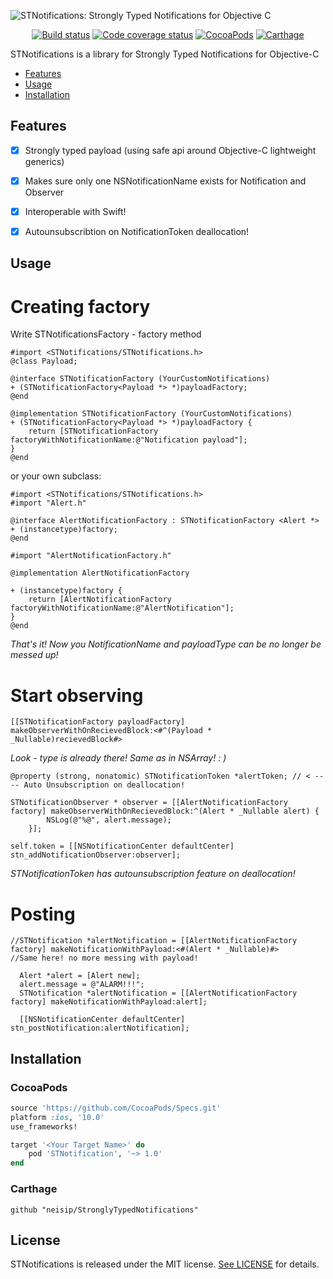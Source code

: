 
  ![STNotifications: Strongly Typed Notifications for Objective C](https://raw.githubusercontent.com/neisip/StronglyTypedNotifications/master/STNotifications.png)

<p align="center">
  <a href="https://travis-ci.org/neisip/StronglyTypedNotifications"><img alt="Build status" src="https://travis-ci.org/neisip/StronglyTypedNotifications.svg?branch=master"/></a>
  <a href="http://codecov.io/github/neisip/StronglyTypedNotifications"><img alt="Code coverage status" src="http://codecov.io/github/neisip/StronglyTypedNotifications/coverage.svg?branch=master"/></a>
  <a href="https://cocoapods.org/pods/STNotifications"><img alt="CocoaPods" src="https://img.shields.io/cocoapods/v/STNotifications.svg"/></a>
    <a href="https://github.com/Carthage/Carthage"><img alt="Carthage" src="https://img.shields.io/badge/Carthage-compatible-4BC51D.svg?style=flat"/></a>
</p>

STNotifications is a library for Strongly Typed Notifications for Objective-C

- [Features](#features)
- [Usage](#usage)
- [Installation](#installation)

## Features

- [x] Strongly typed payload (using safe api around Objective-C lightweight generics)
- [x] Makes sure only one NSNotificationName exists for Notification and Observer
- [x] Interoperable with Swift!
- [x] Autounsubscribtion on NotificationToken deallocation!


## Usage

# Creating factory
Write STNotificationsFactory - factory method 
```
#import <STNotifications/STNotifications.h>
@class Payload;

@interface STNotificationFactory (YourCustomNotifications)
+ (STNotificationFactory<Payload *> *)payloadFactory;
@end

@implementation STNotificationFactory (YourCustomNotifications)
+ (STNotificationFactory<Payload *> *)payloadFactory {
    return [STNotificationFactory factoryWithNotificationName:@"Notification payload"];
}
@end

```

or your own subclass:

```
#import <STNotifications/STNotifications.h>
#import "Alert.h"

@interface AlertNotificationFactory : STNotificationFactory <Alert *>
+ (instancetype)factory;
@end

#import "AlertNotificationFactory.h"

@implementation AlertNotificationFactory

+ (instancetype)factory {
    return [AlertNotificationFactory factoryWithNotificationName:@"AlertNotification"];
}
@end
```

*That's it! Now you NotificationName and payloadType can be no longer be messed up!*

# Start observing

```
[[STNotificationFactory payloadFactory] makeObserverWithOnRecievedBlock:<#^(Payload * _Nullable)recievedBlock#> 
```
*Look - type is already there! Same as in NSArray! : )*

```
@property (strong, nonatomic) STNotificationToken *alertToken; // < ---- Auto Unsubscription on deallocation!

STNotificationObserver * observer = [[AlertNotificationFactory factory] makeObserverWithOnRecievedBlock:^(Alert * _Nullable alert) {
        NSLog(@"%@", alert.message);
    }];

self.token = [[NSNotificationCenter defaultCenter] stn_addNotificationObserver:observer];
```
*STNotificationToken has autounsubscription feature on deallocation!*

# Posting

```
//STNotification *alertNotification = [[AlertNotificationFactory factory] makeNotificationWithPayload:<#(Alert * _Nullable)#>
//Same here! no more messing with payload!

  Alert *alert = [Alert new];
  alert.message = @"ALARM!!!";
  STNotification *alertNotification = [[AlertNotificationFactory factory] makeNotificationWithPayload:alert];

  [[NSNotificationCenter defaultCenter] stn_postNotification:alertNotification];
```

## Installation

### CocoaPods

```ruby
source 'https://github.com/CocoaPods/Specs.git'
platform :ios, '10.0'
use_frameworks!

target '<Your Target Name>' do
    pod 'STNotification', '~> 1.0'
end
```

### Carthage

```
github "neisip/StronglyTypedNotifications"
```

## License

STNotifications is released under the MIT license. [See LICENSE](https://github.com/neisip/StronglyTypedNotifications/blob/master/LICENSE) for details.
